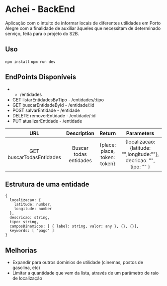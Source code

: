 # Achei - BackEnd
Aplicação com o intuito de informar locais de diferentes utilidades em Porto Alegre com a finalidade de auxiliar àqueles que necessitam de determinado serviço, feita para o projeto do S2B.

## Uso
``
npm install ``
`` npm run dev
``

## EndPoints Disponíveis

-  - /entidades
- GET listarEntidadesByTipo - /entidades/:tipo
- GET buscarEntidadeById - /entidade/:id
- POST salvarEntidade - /entidade
- DELETE removerEntidade - /entidade/:id
- PUT atualizarEntidade - /entidade

| URL                             | Description            | Return                     | Parameters                       |
|:-------------------------------:|:----------------------:|:--------------------------:|:--------------------------------:|
| GET buscarTodasEntidades        | Buscar todas entidades | {place: place, token: token} | {localizacao: {latitude: "",longitude:""}, decricao: "", tipo: "" }        |

## Estrutura de uma entidade
```
{
  localizacao: {
    latitude: number,
    longitude: number
  },
  descricao: string,
  tipo: string,
  camposDinamicos: [ { label: string, valor: any }, {}, {}],
  keywords: [ 'pago' ]
}
```
## Melhorias

- Expandir para outros domínios de utilidade (cinemas, postos de gasolina, etc)
- Limitar a quantidade que vem da lista, através de um parâmetro de raio de localização
